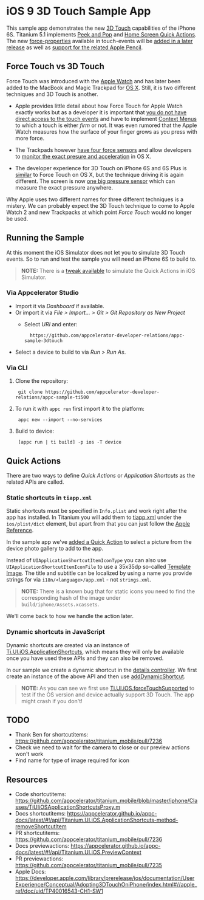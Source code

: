 # iOS 9 3D Touch Sample App

This sample app demonstrates the new [3D Touch](http://www.apple.com/iphone-6s/3d-touch/) capabilities of the iPhone 6S. Titanium 5.1 implements [Peek and Pop](https://developer.apple.com/library/ios/documentation/UserExperience/Conceptual/MobileHIG/3DTouch.html#//apple_ref/doc/uid/TP40006556-CH71-SW1) and [Home Screen Quick Actions](https://developer.apple.com/library/ios/documentation/UserExperience/Conceptual/MobileHIG/3DTouch.html#//apple_ref/doc/uid/TP40006556-CH71-SW1). The new [force-properties](https://developer.apple.com/library/ios/documentation/UIKit/Reference/UITouch_Class/index.html#//apple_ref/occ/instp/UITouch/force) available in touch-events will be [added in a later release](https://jira.appcelerator.org/browse/TIMOB-19492) as well as [support for the related Apple Pencil](https://jira.appcelerator.org/browse/TIMOB-19667).

## Force Touch vs 3D Touch
Force Touch was introduced with the [Apple Watch](https://developer.apple.com/watch/human-interface-guidelines/#force-touch) and has later been added to the MacBook and Magic Trackpad for [OS X](https://developer.apple.com/osx/force-touch/). Still, it is two different techniques and 3D Touch is another.

* Apple provides little detail about how Force Touch for Apple Watch exactly works but as a developer it is important that [you do not have direct access to the touch events](https://forums.developer.apple.com/message/5723#5723) and have to implement [Context Menus](https://developer.apple.com/library/ios/documentation/General/Conceptual/WatchKitProgrammingGuide/Menus.html) to which a touch is either *firm* or not. It was even rumored that the Apple Watch measures how the surface of your finger grows as you press with more force.

* The Trackpads however [have four force sensors](http://www.apple.com/macbook/design/) and allow developers to [monitor the exact presure and acceleration](https://developer.apple.com/osx/force-touch/) in OS X.

* The developer experience for 3D Touch on iPhone 6S and 6S Plus is [similar](https://developer.apple.com/ios/3d-touch/) to Force Touch on OS X, but the technique driving it is again different. The screen is now [one big pressure sensor](http://www.apple.com/iphone-6s/3d-touch/) which can measure the exact pressure anywhere.

Why Apple uses two different names for three different techniques is a mistery. We can probably expect the 3D Touch technique to come to Apple Watch 2 and new Trackpacks at which point *Force Touch* would no longer be used.

## Running the Sample
At this moment the iOS Simulator does not let you to simulate 3D Touch events. So to run and test the sample you will need an iPhone 6S to build to.

> **NOTE:** There is a [tweak available](https://github.com/DeskConnect/SBShortcutMenuSimulator) to simulate the Quick Actions in iOS Simulator.

### Via Appcelerator Studio

* Import it via *Dashboard* if available.
* Or import it via *File > Import... > Git > Git Repository as New Project*
	* Select *URI* and enter:

			https://github.com/appcelerator-developer-relations/appc-sample-3dtouch

* Select a device to build to via *Run > Run As*.

### Via CLI

1. Clone the repository:

		git clone https://github.com/appcelerator-developer-relations/appc-sample-ti500

2. To run it with `appc run` first import it to the platform:

		appc new --import --no-services

3. Build to device:

		[appc run | ti build] -p ios -T device

## Quick Actions

There are two ways to define *Quick Actions* or *Application Shortcuts* as the related APIs are called.

### Static shortcuts in `tiapp.xml`

Static shortcuts must be specified in `Info.plist` and work right after the app has installed. In Titanium you will add them to [tiapp.xml](tiapp.xml#L20) under the `ios/plist/dict` element, but apart from that you can just follow the [Apple Reference](https://developer.apple.com/library/ios/documentation/General/Reference/InfoPlistKeyReference/Articles/iPhoneOSKeys.html#//apple_ref/doc/uid/TP40009252-SW36).

In the sample app we've [added a Quick Action](tiapp.xml#L20) to select a picture from the device photo gallery to add to the app.

Instead of `UIApplicationShortcutItemIconType` you can also use `UIApplicationShortcutItemIconFile` to use a 35x35dp so-called [Template Image](https://developer.apple.com/library/ios/documentation/UserExperience/Conceptual/MobileHIG/BarIcons.html#//apple_ref/doc/uid/TP40006556-CH21-SW1). The title and subtitle can be localized by using a name you provide strings for via `i18n/<language>/app.xml` - not `strings.xml`.

> **NOTE:** There is a known bug that for static icons you need to find the corresponding hash of the image under `build/iphone/Assets.xcassets`.

We'll come back to how we handle the action later.

### Dynamic shortcuts in JavaScript

Dynamic shortcuts are created via an instance of [Ti.UI.iOS.ApplicationShortcuts](https://docs.appcelerator.com/platform/latest/#!/api/Titanium.UI.iOS.ApplicationShortcuts), which means they will only be available once you have used these APIs and they can also be removed.

In our sample we create a dynamic shortcut in the [details controller](app/controllers/details.js#L11). We first create an instance of the above API and then use [addDynamicShortcut](https://appcelerator.github.io/appc-docs/latest/#!/api/Titanium.UI.iOS.ApplicationShortcuts-method-addDynamicShortcut).

> **NOTE:** As you can see we first use [Ti.UI.iOS.forceTouchSupported](https://appcelerator.github.io/appc-docs/latest/#!/api/Titanium.UI.iOS-property-forceTouchSupported) to test if the OS version and device actually support 3D Touch. The app might crash if you don't!

## TODO

* Thank Ben for shortcutitems: https://github.com/appcelerator/titanium_mobile/pull/7236
* Check we need to wait for the camera to close or our preview actions won't work
* Find name for type of image required for icon

## Resources

* Code shortcutitems: https://github.com/appcelerator/titanium_mobile/blob/master/iphone/Classes/TiUIiOSApplicationShortcutsProxy.m
* Docs shortcutitems: https://appcelerator.github.io/appc-docs/latest/#!/api/Titanium.UI.iOS.ApplicationShortcuts-method-removeShortcutItem
* PR shortcutitems: https://github.com/appcelerator/titanium_mobile/pull/7236
* Docs previewactions: https://appcelerator.github.io/appc-docs/latest/#!/api/Titanium.UI.iOS.PreviewContext
* PR previewactions: https://github.com/appcelerator/titanium_mobile/pull/7235
* Apple Docs: https://developer.apple.com/library/prerelease/ios/documentation/UserExperience/Conceptual/Adopting3DTouchOniPhone/index.html#//apple_ref/doc/uid/TP40016543-CH1-SW1